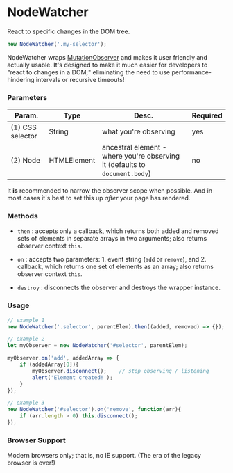 # NodeWatcher
React to specific changes in the DOM tree.

```js
new NodeWatcher('.my-selector');
```

NodeWatcher wraps [MutationObserver](https://developer.mozilla.org/en/docs/Web/API/MutationObserver) and makes it user friendly and actually usable. It's designed to make it much easier for developers to "react to changes in a DOM;" eliminating the need to use performance-hindering intervals or recursive timeouts!


### Parameters
Param. | Type | Desc. | Required
--- | --- | --- | ---
(1) CSS selector | String | what you're observing | yes
(2) Node | HTMLElement | ancestral element - where you're observing it (defaults to `document.body`) | no

It __is__ recommended to narrow the observer scope when possible. And in most cases it's best to set this up _after_ your page has rendered.


### Methods
- `then` : accepts only a callback, which returns both added and removed sets of elements in separate arrays in two arguments; also returns observer context `this`.

- `on` : accepts two parameters: 1. event string (`add` or `remove`), and 2. callback, which returns one set of elements as an array; also returns observer context `this`.

- `destroy` : disconnects the observer and destroys the wrapper instance.


### Usage
```js
// example 1
new NodeWatcher('.selector', parentElem).then((added, removed) => {});

// example 2
let myObserver = new NodeWatcher('#selector', parentElem);

myObserver.on('add', addedArray => {
	if (addedArray[0]){
		myObserver.disconnect();	// stop observing / listening
		alert('Element created!');
	}
});

// example 3
new NodeWatcher('#selector').on('remove', function(arr){
	if (arr.length > 0) this.disconnect();
});
```


### Browser Support
Modern browsers only; that is, no IE support. (The era of the legacy browser is over!)
